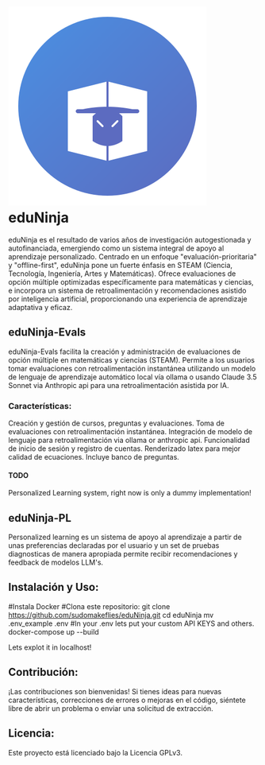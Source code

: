 # ![eduNinja logo](static/logo.svg) eduNinja
eduNinja es el resultado de varios años de investigación autogestionada y autofinanciada, emergiendo como un sistema integral de apoyo al aprendizaje personalizado. Centrado en un enfoque "evaluación-prioritaria" y "offline-first", eduNinja pone un fuerte énfasis en STEAM (Ciencia, Tecnología, Ingeniería, Artes y Matemáticas). Ofrece evaluaciones de opción múltiple optimizadas específicamente para matemáticas y ciencias, e incorpora un sistema de retroalimentación y recomendaciones asistido por inteligencia artificial, proporcionando una experiencia de aprendizaje adaptativa y eficaz.


## eduNinja-Evals
eduNinja-Evals facilita la creación y administración de evaluaciones de opción múltiple en matemáticas y ciencias (STEAM). Permite a los usuarios tomar evaluaciones con retroalimentación instantánea utilizando un modelo de lenguaje de aprendizaje automático local vía ollama o usando Claude 3.5 Sonnet via Anthropic api para una retroalimentación asistida por IA.

### Características:
Creación y gestión de cursos, preguntas y evaluaciones.
Toma de evaluaciones con retroalimentación instantánea.
Integración de modelo de lenguaje para retroalimentación via ollama or anthropic api.
Funcionalidad de inicio de sesión y registro de cuentas.
Renderizado latex para mejor calidad de ecuaciones.
Incluye banco de preguntas.

#### TODO
Personalized Learning system, right now is only a dummy implementation!

## eduNinja-PL
Personalized learning es un sistema de apoyo al aprendizaje a partir de unas preferencias declaradas por el usuario y un set de pruebas diagnosticas de manera apropiada permite recibir recomendaciones y feedback de modelos LLM's. 

## Instalación y Uso:
#Instala Docker
#Clona este repositorio: git clone https://github.com/sudomakeflies/eduNinja.git
cd eduNinja
mv .env_example .env
#In your .env lets put your custom API KEYS and others.
docker-compose up --build

Lets explot it in localhost!

## Contribución:
¡Las contribuciones son bienvenidas! Si tienes ideas para nuevas características, correcciones de errores o mejoras en el código, siéntete libre de abrir un problema o enviar una solicitud de extracción.

## Licencia:
Este proyecto está licenciado bajo la Licencia GPLv3.
